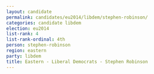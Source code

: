 ```yaml
---
layout: candidate
permalink: candidates/eu2014/libdem/stephen-robinson/
categories: candidate libdem
election: eu2014
list-rank: 4
list-rank-ordinal: 4th
person: stephen-robinson
region: eastern
party: libdem
title: Eastern - Liberal Democrats - Stephen Robinson
---
```

